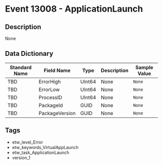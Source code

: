 # Event 13008 - ApplicationLaunch

## Description
None

## Data Dictionary
|Standard Name|Field Name|Type|Description|Sample Value|
|---|---|---|---|---|
|TBD|ErrorHigh|UInt64|None|`None`|
|TBD|ErrorLow|UInt64|None|`None`|
|TBD|ProcessID|UInt64|None|`None`|
|TBD|PackageId|GUID|None|`None`|
|TBD|PackageVersion|GUID|None|`None`|

## Tags
* etw_level_Error
* etw_keywords_VirtualAppLaunch
* etw_task_ApplicationLaunch
* version_1